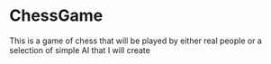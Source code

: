 # ChessGame
This is a game of chess that will be played by either real people or a selection of simple AI that I will create
